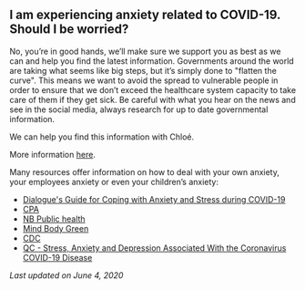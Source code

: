 ## I am experiencing anxiety related to COVID-19. Should I be worried?

No, you’re in good hands, we’ll make sure we support you as best as we can and help you find the latest information. Governments around the world are taking what seems like big steps, but it’s simply done to "flatten the curve". This means we want to avoid the spread to vulnerable people in order to ensure that we don’t exceed the healthcare system capacity to take care of them if they get sick. Be careful with what you hear on the news and see in the social media, always research for up to date governmental information.

We can help you find this information with Chloé.

More information [here](https://www.canada.ca/en/public-health/services/diseases/2019-novel-coronavirus-infection/symptoms.html).

Many resources offer information on how to deal with your own anxiety, your employees anxiety or even your children’s anxiety:

- [Dialogue's Guide for Coping with Anxiety and Stress during COVID-19](https://www.dialogue.co/mental-health-covid-19)
- [CPA](https://cpa.ca/covid-19/)
- [NB Public health](https://www2.gnb.ca/content/gnb/en/departments/ocmoh/cdc/content/respiratory_diseases/coronavirus/mental-health-and-coping-during-covid-19.html)
- [Mind Body Green](https://www.mindbodygreen.com/articles/how-to-calm-your-anxiety-about-coronavirus-in-90-seconds)
- [CDC](https://www.cdc.gov/coronavirus/2019-ncov/prepare/managing-stress-anxiety.html?CDC_AA_refVal=https%3A%2F%2Fwww.cdc.gov%2Fcoronavirus%2F2019-ncov%2Fabout%2Fcoping.html)
- [QC - Stress, Anxiety and Depression Associated With the Coronavirus COVID-19 Disease](https://www.quebec.ca/en/health/health-issues/a-z/2019-coronavirus/stress-anxiety-and-depression-associated-with-the-coronavirus-covid-19-disease/)

_Last updated on June 4, 2020_
